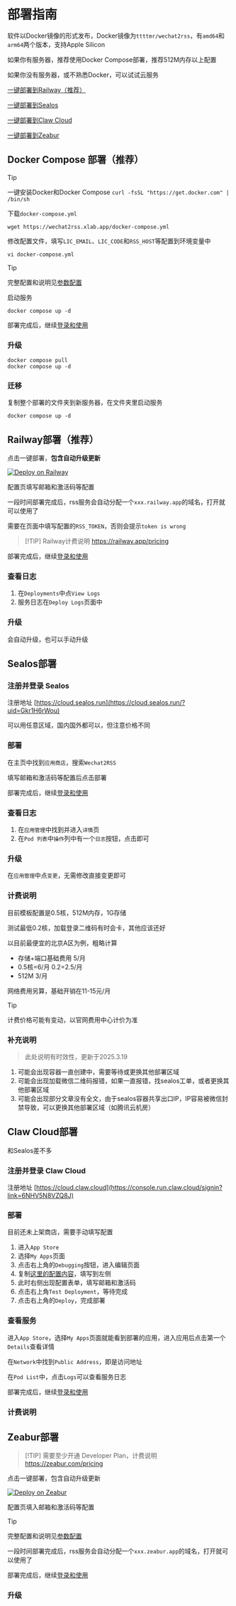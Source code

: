 # 部署指南

软件以Docker镜像的形式发布，Docker镜像为`ttttmr/wechat2rss`，有`amd64`和`arm64`两个版本，支持Apple Silicon

如果你有服务器，推荐使用Docker Compose部署，推荐512M内存以上配置

如果你没有服务器，或不熟悉Docker，可以试试云服务

[一键部署到Railway（推荐）](#railway部署)

[一键部署到Sealos](#sealos部署)

[一键部署到Claw Cloud](#claw部署)

[一键部署到Zeabur](#zeabur部署)

## Docker Compose 部署（推荐）

> [!TIP]
> 一键安装Docker和Docker Compose
> `curl -fsSL "https://get.docker.com" | /bin/sh`

下载`docker-compose.yml`

```shell
wget https://wechat2rss.xlab.app/docker-compose.yml
```

修改配置文件，填写`LIC_EMAIL`、`LIC_CODE`和`RSS_HOST`等配置到环境变量中

```shell
vi docker-compose.yml
```

> [!TIP]
> 完整配置和说明见[参数配置](config)

启动服务

```shell
docker compose up -d
```

部署完成后，继续[登录和使用](guide)

### 升级

```shell
docker compose pull
docker compose up -d
```

### 迁移

复制整个部署的文件夹到新服务器，在文件夹里启动服务

```shell
docker compose up -d
```

## Railway部署（推荐）

点击一键部署，**包含自动升级更新**

[![Deploy on Railway](https://railway.app/button.svg)](https://railway.app/template/KIQWgJ?referralCode=t4q678)

配置页填写邮箱和激活码等配置

一段时间部署完成后，rss服务会自动分配一个`xxx.railway.app`的域名，打开就可以使用了

需要在页面中填写配置的`RSS_TOKEN`，否则会提示`token is wrong`

> [!TIP] Railway计费说明
> https://railway.app/pricing

部署完成后，继续[登录和使用](guide)

### 查看日志

1. 在`Deployments`中点`View Logs`
2. 服务日志在`Deploy Logs`页面中

### 升级

会自动升级，也可以手动升级

## Sealos部署

### 注册并登录 Sealos

注册地址 [https://cloud.sealos.run](https://cloud.sealos.run/?uid=Gkr1H6rWou)

可以用任意区域，国内国外都可以，但注意价格不同

### 部署

在主页中找到`应用商店`，搜索`Wechat2RSS`

填写邮箱和激活码等配置后点击部署

部署完成后，继续[登录和使用](guide)

### 查看日志

1. 在`应用管理`中找到并进入`详情`页
2. 在`Pod 列表`中`操作`列中有一个`日志`按钮，点击即可

### 升级

在`应用管理`中点`变更`，无需修改直接变更即可

### 计费说明

目前模板配置是0.5核，512M内存，1G存储

测试最低0.2核，加载登录二维码有时会卡，其他应该还好

以目前最便宜的北京A区为例，粗略计算

- 存储+端口基础费用 5/月
- 0.5核=6/月 0.2=2.5/月
- 512M 3/月

网络费用另算，基础开销在11-15元/月

> [!TIP]
> 计费价格可能有变动，以官网费用中心计价为准

### 补充说明

> 此处说明有时效性，更新于2025.3.19

1. 可能会出现容器一直创建中，需要等待或更换其他部署区域
2. 可能会出现加载微信二维码报错，如果一直报错，找sealos工单，或者更换其他部署区域
3. 可能会出现部分文章没有全文，由于sealos容器共享出口IP，IP容易被微信封禁导致，可以更换其他部署区域（如腾讯云机房）

## Claw Cloud部署

和Sealos差不多

### 注册并登录 Claw Cloud

注册地址 [https://cloud.claw.cloud](https://console.run.claw.cloud/signin?link=6NHV5N8VZQ8J)

### 部署

目前还未上架商店，需要手动填写配置

1. 进入`App Store`
2. 选择`My Apps`页面
3. 点击右上角的`Debugging`按钮，进入编辑页面
4. 复制[这里的配置内容](https://github.com/ttttmr/templates/blob/main/template/wechat2rss.yaml)，填写到左侧
5. 此时右侧出现配置表单，填写邮箱和激活码
6. 点击右上角`Test Deployment`，等待完成
7. 点击右上角的`Deploy`，完成部署

### 查看服务

进入`App Store`，选择`My Apps`页面就能看到部署的应用，进入应用后点击第一个`Details`查看详情

在`Network`中找到`Public Address`，即是访问地址

在`Pod List`中，点击`Logs`可以查看服务日志

部署完成后，继续[登录和使用](guide)

### 计费说明

## Zeabur部署

> [!TIP] 需要至少开通 Developer Plan，计费说明
> https://zeabur.com/pricing

点击一键部署，包含自动升级更新

[![Deploy on Zeabur](https://zeabur.com/button.svg)](https://zeabur.com/templates/OTAL86?referralCode=ttttmr)

配置页填入邮箱和激活码等配置

> [!TIP]
> 完整配置和说明见[参数配置](config)

一段时间部署完成后，rss服务会自动分配一个`xxx.zeabur.app`的域名，打开就可以使用了

部署完成后，继续[登录和使用](guide)

### 升级

